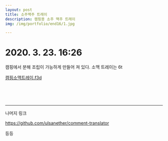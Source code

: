 ```yaml
---
layout: post
title: 소주맥주 트레이
description: 캠핑용 소주 맥주 트레이
img: /img/portfolio/end16/1.jpg

---
```



# 2020. 3. 23. 16:26


캠핑에서 분해 조립이 가능하게 만들어 져 있다.
소맥 트레이는 6t 

[캠핑소맥트레이.f3d](../../img/portfolio/end16/캠핑소맥트레이.f3d)


<div class="img_row">
<img class="col two" src="{{ site.baseurl }} /img/portfolio/end16/1.jpg" alt="" title="example image"/>
<img class="col one" src="{{ site.baseurl }} /img/portfolio/end16/2.jpg" alt="" title="example image"/>
<img class="col one" src="{{ site.baseurl }} /img/portfolio/end16/3.jpg" alt="" title="example image"/>
</div>	
<div class="img_row">
<img class="col one" src="{{ site.baseurl }} /img/portfolio/end16/4.png" alt="" title="example image"/>
<img class="col two" src="{{ site.baseurl }} /img/portfolio/end16/5.jpg" alt="" title="example image"/>
<img class="col one" src="{{ site.baseurl }} /img/portfolio/end16/6.png" alt="" title="example image"/>
</div>	
<div class="img_row">
<img class="col one" src="{{ site.baseurl }} /img/portfolio/end16/7.jpg" alt="" title="example image"/>
<img class="col one" src="{{ site.baseurl }} /img/portfolio/end16/8.jpg" alt="" title="example image"/>
<img class="col one" src="{{ site.baseurl }} /img/portfolio/end16/9.jpg" alt="" title="example image"/>
</div>	

----------
나머지 링크 

https://github.com/ulsanether/comment-translator

등등
